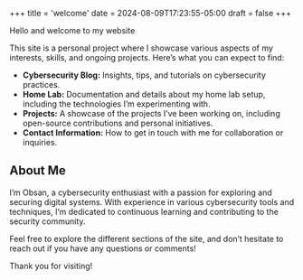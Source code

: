 +++
title = 'welcome'
date = 2024-08-09T17:23:55-05:00
draft = false
+++

Hello and welcome to my  website 

This site is a personal project where I showcase various aspects of my interests, skills, and ongoing projects. Here’s what you can expect to find:

- **Cybersecurity Blog:** Insights, tips, and tutorials on cybersecurity practices.
- **Home Lab:** Documentation and details about my home lab setup, including the technologies I’m experimenting with.
- **Projects:** A showcase of the projects I’ve been working on, including open-source contributions and personal initiatives.
- **Contact Information:** How to get in touch with me for collaboration or inquiries.

## About Me

I’m Obsan, a cybersecurity enthusiast with a passion for exploring and securing digital systems. With experience in various cybersecurity tools and techniques, I’m dedicated to continuous learning and contributing to the security community.

Feel free to explore the different sections of the site, and don’t hesitate to reach out if you have any questions or comments!

Thank you for visiting!

